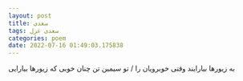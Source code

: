 ```yaml
---
layout: post
title: سعدی
tags: سعدی غزل
categories: poem
date: 2022-07-16 01:49:03.175838
---
```


به زیورها بیارایند وقتی خوبرویان را / تو سیمین تن چنان خوبی که زیورها بیارایی